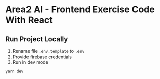 # Area2 AI - Frontend Exercise Code With React

## Run Project Locally

1. Rename file ```.env.template``` to ```.env```
2. Provide firebase credentials
3. Run in dev mode
```
yarn dev
```